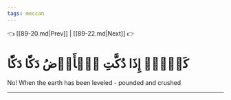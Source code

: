 ```yaml
---
tags: meccan
---
```


👈 [[89-20.md|Prev]] | [[89-22.md|Next]] 👉

# كَلَّآۖ إِذَا دُكَّتِ ٱلۡأَرۡضُ دَكّٗا دَكّٗا

No! When the earth has been leveled - pounded and crushed

---


